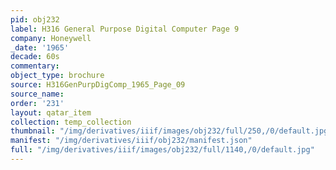 ```yaml
---
pid: obj232
label: H316 General Purpose Digital Computer Page 9
company: Honeywell
_date: '1965'
decade: 60s
commentary:
object_type: brochure
source: H316GenPurpDigComp_1965_Page_09
source_name:
order: '231'
layout: qatar_item
collection: temp_collection
thumbnail: "/img/derivatives/iiif/images/obj232/full/250,/0/default.jpg"
manifest: "/img/derivatives/iiif/obj232/manifest.json"
full: "/img/derivatives/iiif/images/obj232/full/1140,/0/default.jpg"
---
```


